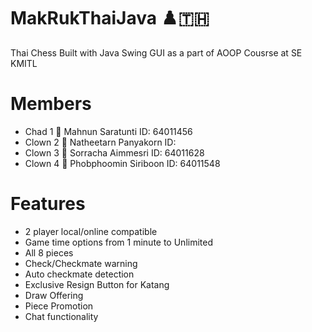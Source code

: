 # MakRukThaiJava ♟️🇹🇭
Thai Chess Built with Java Swing GUI as a part of AOOP Cousrse at SE KMITL
# Members
- Chad  1 🗿 Mahnun Saratunti  ID: 64011456
- Clown 2 🤡 Natheetarn Panyakorn   ID:
- Clown 3 🤡 Sorracha Aimmesri   ID: 64011628
- Clown 4 🤡 Phobphoomin Siriboon   ID: 64011548
# Features
- 2 player local/online compatible
- Game time options from 1 minute to Unlimited
- All 8 pieces 
- Check/Checkmate warning
- Auto checkmate detection
- Exclusive Resign Button for Katang
- Draw Offering
- Piece Promotion
- Chat functionality
